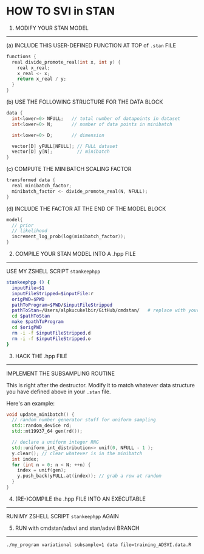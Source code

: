 HOW TO SVI in STAN
==================

1. MODIFY YOUR STAN MODEL
-------------------------

(a) INCLUDE THIS USER-DEFINED FUNCTION AT TOP of `.stan` FILE

```c++
functions {
  real divide_promote_real(int x, int y) {
    real x_real;
    x_real <- x;
    return x_real / y;
  }
}
```

(b) USE THE FOLLOWING STRUCTURE FOR THE DATA BLOCK

```c++
data {
  int<lower=0> NFULL;   // total number of datapoints in dataset
  int<lower=0> N;       // number of data points in minibatch

  int<lower=0> D;       // dimension

  vector[D] yFULL[NFULL]; // FULL dataset
  vector[D] y[N];         // minibatch
}
```


(c) COMPUTE THE MINIBATCH SCALING FACTOR

```c++
transformed data {
  real minibatch_factor;
  minibatch_factor <- divide_promote_real(N, NFULL);
}
```


(d) INCLUDE THE FACTOR AT THE END OF THE MODEL BLOCK

```c++
model{
  // prior
  // likelihood
  increment_log_prob(log(minibatch_factor));
}
```


2. COMPILE YOUR STAN MODEL INTO A .hpp FILE
-------------------------------------------

USE MY ZSHELL SCRIPT `stankeephpp`

```bash
stankeephpp () {
  inputFile=$1
  inputFileStripped=$inputFile:r
  origPWD=$PWD
  pathToProgram=$PWD/$inputFileStripped
  pathToStan=/Users/alpkucukelbir/GitHub/cmdstan/   # replace with your own path
  cd $pathToStan
  make $pathToProgram
  cd $origPWD
  rm -i -f $inputFileStripped.d
  rm -i -f $inputFileStripped.o
}
```


3. HACK THE .hpp FILE
---------------------

IMPLEMENT THE SUBSAMPLING ROUTINE

This is right after the destructor. Modify it to match whatever data structure
you have defined above in your `.stan` file.

Here's an example:
```c++
void update_minibatch() {
  // random number generator stuff for uniform sampling
  std::random_device rd;
  std::mt19937_64 gen(rd());

  // declare a uniform integer RNG
  std::uniform_int_distribution<> unif(0, NFULL - 1 );
  y.clear(); // clear whatever is in the minibatch
  int index;
  for (int n = 0; n < N; ++n) {
    index = unif(gen);
    y.push_back(yFULL.at(index)); // grab a row at random
  }
}
```


4. (RE-)COMPILE the .hpp FILE INTO AN EXECUTABLE
------------------------------------------------

RUN MY ZSHELL SCRIPT `stankeephpp` AGAIN


5. RUN with cmdstan/adsvi and stan/adsvi BRANCH
-----------------------------------------------

`./my_program variational subsample=1 data file=training_ADSVI.data.R`









